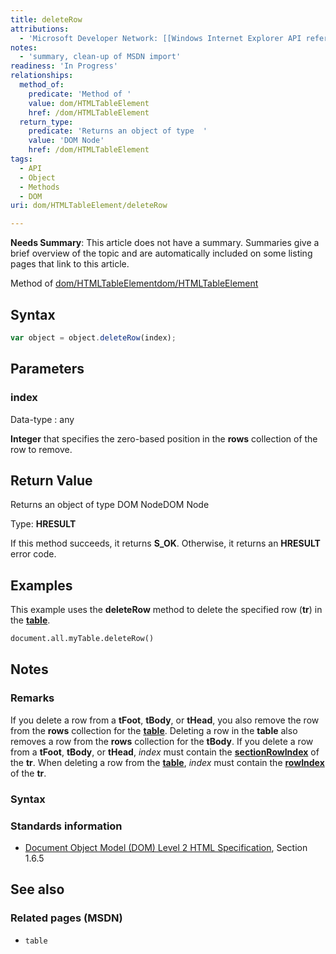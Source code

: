 ```yaml
---
title: deleteRow
attributions:
  - 'Microsoft Developer Network: [[Windows Internet Explorer API reference](http://msdn.microsoft.com/en-us/library/ie/hh828809%28v=vs.85%29.aspx) Article]'
notes:
  - 'summary, clean-up of MSDN import'
readiness: 'In Progress'
relationships:
  method_of:
    predicate: 'Method of '
    value: dom/HTMLTableElement
    href: /dom/HTMLTableElement
  return_type:
    predicate: 'Returns an object of type  '
    value: 'DOM Node'
    href: /dom/HTMLTableElement
tags:
  - API
  - Object
  - Methods
  - DOM
uri: dom/HTMLTableElement/deleteRow

---
```

**Needs Summary**: This article does not have a summary. Summaries give a brief overview of the topic and are automatically included on some listing pages that link to this article.

Method of [dom/HTMLTableElement](/dom/HTMLTableElement)[dom/HTMLTableElement](/dom/HTMLTableElement)

## Syntax

``` js
var object = object.deleteRow(index);
```

## Parameters

### index

 Data-type
:   any

**Integer** that specifies the zero-based position in the **rows** collection of the row to remove.

## Return Value

Returns an object of type DOM NodeDOM Node

Type: **HRESULT**

If this method succeeds, it returns **S\_OK**. Otherwise, it returns an **HRESULT** error code.

## Examples

This example uses the **deleteRow** method to delete the specified row (**tr**) in the [**table**](/html/elements/table).

``` html
document.all.myTable.deleteRow()
```

## Notes

### Remarks

If you delete a row from a **tFoot**, **tBody**, or **tHead**, you also remove the row from the **rows** collection for the [**table**](/html/elements/table). Deleting a row in the **table** also removes a row from the **rows** collection for the **tBody**. If you delete a row from a **tFoot**, **tBody**, or **tHead**, *index* must contain the [**sectionRowIndex**](/dom/HTMLElement/sectionRowIndex) of the **tr**. When deleting a row from the [**table**](/html/elements/table), *index* must contain the [**rowIndex**](/dom/HTMLElement/rowIndex) of the **tr**.

### Syntax

### Standards information

-   [Document Object Model (DOM) Level 2 HTML Specification](http://go.microsoft.com/fwlink/p/?linkid=196991), Section 1.6.5

## See also

### Related pages (MSDN)

-   `table`

